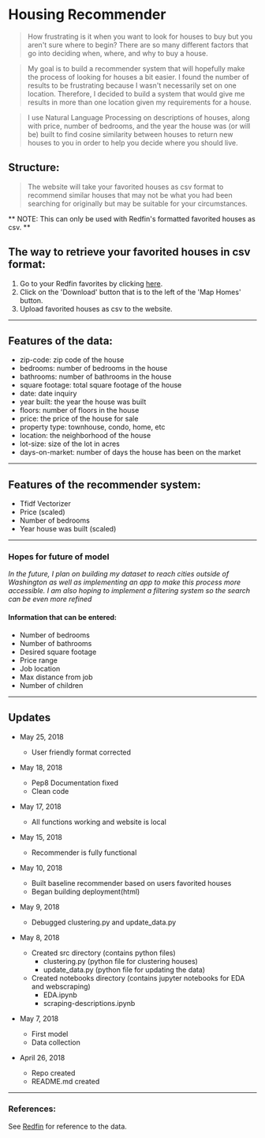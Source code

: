 # Housing Recommender

> How frustrating is it when you want to look for houses to buy but you aren't sure where to begin? There are so many different factors that go into deciding when, where, and why to buy a house. 

> My goal is to build a recommender system that will hopefully make the process of looking for houses a bit easier. I found the number of results to be frustrating because I wasn't necessarily set on one location. Therefore, I decided to build a system that would give me results in more than one location given my requirements for a house.

> I use Natural Language Processing on descriptions of houses, along with price, number of bedrooms, and the year the house was (or will be) built to find cosine similarity between houses to return new houses to you in order to help you decide where you should live. 

## Structure:
> The website will take your favorited houses as csv format to recommend similar houses that may not be what you had been searching for originally but may be suitable for your circumstances. 

** NOTE: This can only be used with Redfin's formatted favorited houses as csv. **

## The way to retrieve your favorited houses in csv format:
1. Go to your Redfin favorites by clicking [here](https://www.redfin.com/myredfin/favorites).
2. Click on the 'Download' button that is to the left of the 'Map Homes' button.
3. Upload favorited houses as csv to the website.

----

## Features of the data:
* zip-code: zip code of the house
* bedrooms: number of bedrooms in the house
* bathrooms: number of bathrooms in the house
* square footage: total square footage of the house
* date: date inquiry 
* year built: the year the house was built
* floors: number of floors in the house
* price: the price of the house for sale
* property type: townhouse, condo, home, etc
* location: the neighborhood of the house
* lot-size: size of the lot in acres
* days-on-market: number of days the house has been on the market

----

## Features of the recommender system:
* Tfidf Vectorizer
* Price (scaled)
* Number of bedrooms 
* Year house was built (scaled)

------

### Hopes for future of model

*In the future, I plan on building my dataset to reach cities outside of Washington as well as implementing an app to make this process more accessible. I am also hoping to implement a filtering system so the search can be even more refined*

#### Information that can be entered:
* Number of bedrooms
* Number of bathrooms
* Desired square footage
* Price range
* Job location
* Max distance from job
* Number of children

----
## Updates

* May 25, 2018
	* User friendly format corrected

* May 18, 2018
	* Pep8 Documentation fixed
	* Clean code

* May 17, 2018
	* All functions working and website is local

* May 15, 2018
	* Recommender is fully functional 

* May 10, 2018
	* Built baseline recommender based on users favorited houses
	* Began building deployment(html)

* May 9, 2018
	* Debugged clustering.py and update_data.py

* May 8, 2018
	* Created src directory (contains python files)
		* clustering.py (python file for clustering houses)
		* update_data.py (python file for updating the data)
	* Created notebooks directory (contains jupyter notebooks for EDA and webscraping)
		* EDA.ipynb
		* scraping-descriptions.ipynb

* May 7, 2018
	* First model 
	* Data collection

* April 26, 2018
	* Repo created
	* README.md created

----
### References:
See [Redfin](redfin.com) for reference to the data.
